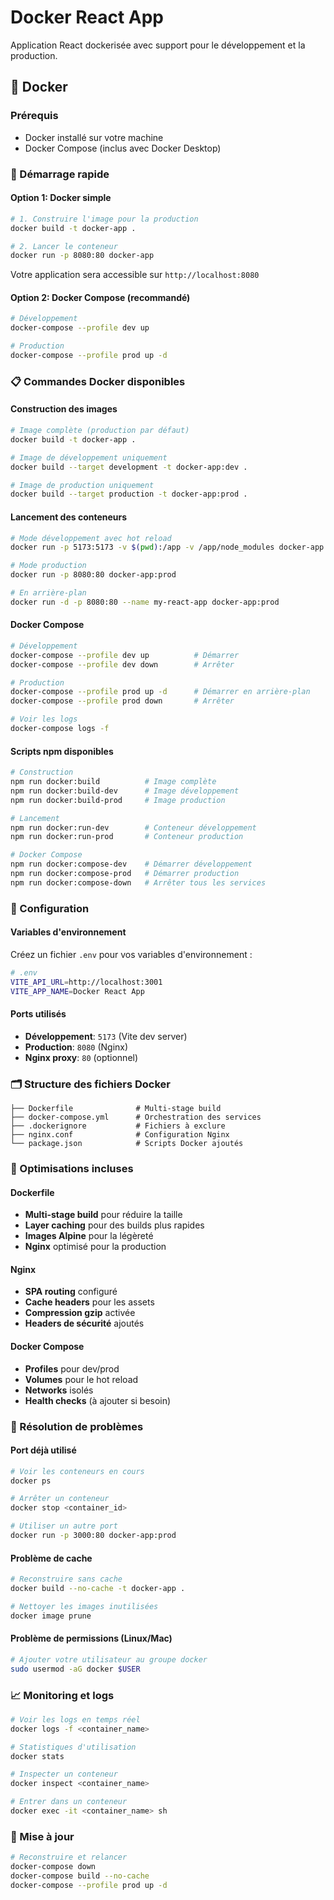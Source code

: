 # Docker React App

Application React dockerisée avec support pour le développement et la production.

## 🐳 Docker

### Prérequis
- Docker installé sur votre machine
- Docker Compose (inclus avec Docker Desktop)

### 🚀 Démarrage rapide

#### Option 1: Docker simple

```bash
# 1. Construire l'image pour la production
docker build -t docker-app .

# 2. Lancer le conteneur
docker run -p 8080:80 docker-app
```

Votre application sera accessible sur `http://localhost:8080`

#### Option 2: Docker Compose (recommandé)

```bash
# Développement
docker-compose --profile dev up

# Production
docker-compose --profile prod up -d
```

### 📋 Commandes Docker disponibles

#### Construction des images

```bash
# Image complète (production par défaut)
docker build -t docker-app .

# Image de développement uniquement
docker build --target development -t docker-app:dev .

# Image de production uniquement  
docker build --target production -t docker-app:prod .
```

#### Lancement des conteneurs

```bash
# Mode développement avec hot reload
docker run -p 5173:5173 -v $(pwd):/app -v /app/node_modules docker-app:dev

# Mode production
docker run -p 8080:80 docker-app:prod

# En arrière-plan
docker run -d -p 8080:80 --name my-react-app docker-app:prod
```

#### Docker Compose

```bash
# Développement
docker-compose --profile dev up          # Démarrer
docker-compose --profile dev down        # Arrêter

# Production
docker-compose --profile prod up -d      # Démarrer en arrière-plan
docker-compose --profile prod down       # Arrêter

# Voir les logs
docker-compose logs -f
```

#### Scripts npm disponibles

```bash
# Construction
npm run docker:build          # Image complète
npm run docker:build-dev      # Image développement
npm run docker:build-prod     # Image production

# Lancement
npm run docker:run-dev        # Conteneur développement
npm run docker:run-prod       # Conteneur production

# Docker Compose
npm run docker:compose-dev    # Démarrer développement
npm run docker:compose-prod   # Démarrer production
npm run docker:compose-down   # Arrêter tous les services
```

### 🔧 Configuration

#### Variables d'environnement

Créez un fichier `.env` pour vos variables d'environnement :

```bash
# .env
VITE_API_URL=http://localhost:3001
VITE_APP_NAME=Docker React App
```

#### Ports utilisés

- **Développement**: `5173` (Vite dev server)
- **Production**: `8080` (Nginx)
- **Nginx proxy**: `80` (optionnel)

### 🗂️ Structure des fichiers Docker

```
├── Dockerfile              # Multi-stage build
├── docker-compose.yml      # Orchestration des services
├── .dockerignore           # Fichiers à exclure
├── nginx.conf              # Configuration Nginx
└── package.json            # Scripts Docker ajoutés
```

### 🎯 Optimisations incluses

#### Dockerfile
- **Multi-stage build** pour réduire la taille
- **Layer caching** pour des builds plus rapides
- **Images Alpine** pour la légèreté
- **Nginx** optimisé pour la production

#### Nginx
- **SPA routing** configuré
- **Cache headers** pour les assets
- **Compression gzip** activée
- **Headers de sécurité** ajoutés

#### Docker Compose
- **Profiles** pour dev/prod
- **Volumes** pour le hot reload
- **Networks** isolés
- **Health checks** (à ajouter si besoin)

### 🚨 Résolution de problèmes

#### Port déjà utilisé
```bash
# Voir les conteneurs en cours
docker ps

# Arrêter un conteneur
docker stop <container_id>

# Utiliser un autre port
docker run -p 3000:80 docker-app:prod
```

#### Problème de cache
```bash
# Reconstruire sans cache
docker build --no-cache -t docker-app .

# Nettoyer les images inutilisées
docker image prune
```

#### Problème de permissions (Linux/Mac)
```bash
# Ajouter votre utilisateur au groupe docker
sudo usermod -aG docker $USER
```

### 📈 Monitoring et logs

```bash
# Voir les logs en temps réel
docker logs -f <container_name>

# Statistiques d'utilisation
docker stats

# Inspecter un conteneur
docker inspect <container_name>

# Entrer dans un conteneur
docker exec -it <container_name> sh
```

### 🔄 Mise à jour

```bash
# Reconstruire et relancer
docker-compose down
docker-compose build --no-cache
docker-compose --profile prod up -d
```
